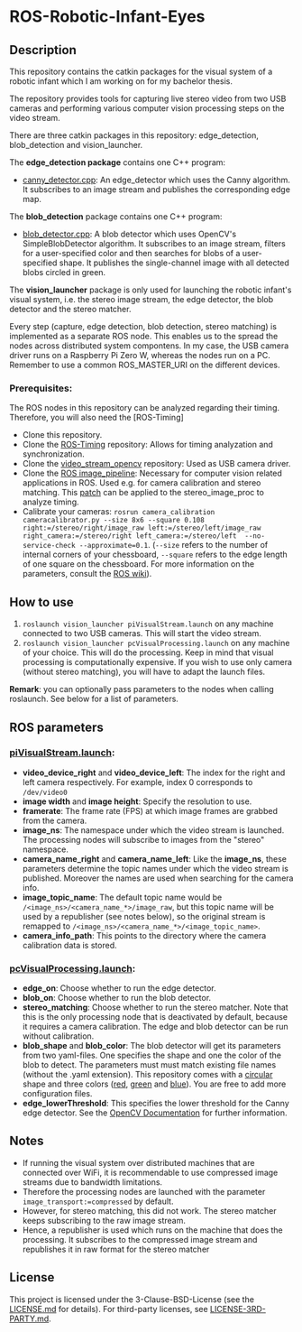 # ROS-Robotic-Infant-Eyes

## Description
This repository contains the catkin packages for the visual system of a robotic infant which I am working on for my bachelor thesis.

The repository provides tools for capturing live stereo video from two USB cameras and performing various computer vision processing steps on the video stream.

There are three catkin packages in this repository: edge_detection, blob_detection and vision_launcher.

The **edge_detection package** contains one C++ program:
- [canny_detector.cpp](edge_detection/src/canny_detector.cpp): An edge_detector which uses the Canny algorithm. It subscribes to an image stream and publishes the corresponding edge map. 

The **blob_detection** package contains one C++ program:
- [blob_detector.cpp](blob_detection/src/blob_detector.cpp): A blob detector which uses OpenCV's SimpleBlobDetector algorithm. It subscribes to an image stream, filters for a user-specified color and then searches for blobs of a user-specified shape. It publishes the single-channel image with all detected blobs circled in green.

The **vision_launcher** package is only used for launching the robotic infant's visual system, i.e. the stereo image stream, the edge detector, the blob detector and the stereo matcher.

Every step (capture, edge detection, blob detection, stereo matching) is implemented as a separate ROS node. This enables us to the spread the nodes across distributed system compontens. In my case, the USB camera driver runs on a Raspberry Pi Zero W, whereas the nodes run on a PC. Remember to use a common ROS_MASTER_URI on the different devices.

### Prerequisites:
The ROS nodes in this repository can be analyzed regarding their timing. Therefore, you will also need the [ROS-Timing]
- Clone this repository.
- Clone the [ROS-Timing](https://github.com/pjckoch/ROS-Timing.git) repository: Allows for timing analyzation and synchronization.
- Clone the [video_stream_opencv](https://github.com/ros-drivers/video_stream_opencv.git) repository: Used as USB camera driver.
- Clone the [ROS image_pipeline](https://github.com/ros-perception/image_pipeline.git): Necessary for computer vision related applications in ROS. Used e.g. for camera calibration and stereo matching. This [patch](patch/stereo_image_proc_timing_analysis.patch) can be applied to the stereo_image_proc to analyze timing.
- Calibrate your cameras: `rosrun camera_calibration cameracalibrator.py --size 8x6 --square 0.108 right:=/stereo/right/image_raw left:=/stereo/left/image_raw right_camera:=/stereo/right left_camera:=/stereo/left  --no-service-check --approximate=0.1`. (`--size` refers to the number of internal corners of your chessboard, `--square` refers to the edge length of one square on the chessboard. For more information on the parameters, consult the [ROS wiki](http://wiki.ros.org/camera_calibration)).

## How to use
1. `roslaunch vision_launcher piVisualStream.launch` on any machine connected to two USB cameras. This will start the video stream.
2. `roslaunch vision_launcher pcVisualProcessing.launch` on any machine of your choice. This will do the processing. Keep in mind that visual processing is computationally expensive. If you wish to use only camera (without stereo matching), you will have to adapt the launch files. 

**Remark**: you can optionally pass parameters to the nodes when calling roslaunch. See below for a list of parameters.

## ROS parameters

### [piVisualStream.launch](vision_launcher/launch/piVisualStream.launch):

- **video_device_right** and **video_device_left**: The index for the right and left camera respectively. For example, index 0 corresponds to `/dev/video0`
- **image width** and **image height**: Specify the resolution to use.
- **framerate**: The frame rate (FPS) at which image frames are grabbed from the camera.
- **image_ns**: The namespace under which the video stream is launched. The processing nodes will subscribe to images from the "stereo" namespace.
- **camera_name_right** and **camera_name_left**: Like the **image_ns**, these parameters determine the topic names under which the video stream is published. Moreover the names are used when searching for the camera info.
- **image_topic_name**: The default topic name would be `/<image_ns>/<camera_name_*>/image_raw`, but this topic name will be used by a republisher (see notes below), so the original stream is remapped to `/<image_ns>/<camera_name_*>/<image_topic_name>`.
- **camera_info_path**: This points to the directory where the camera calibration data is stored.


### [pcVisualProcessing.launch](vision_launcher/launch/pcVisualProcessing.launch):

- **edge_on**: Choose whether to run the edge detector.
- **blob_on**: Choose whether to run the blob detector.
- **stereo_matching**: Choose whether to run the stereo matcher. Note that this is the only processing node that is deactivated by default, because it requires a camera calibration. The edge and blob detector can be run without calibration.
- **blob_shape** and **blob_color**: The blob detector will get its parameters from two yaml-files. One specifies the shape and one the color of the blob to detect. The parameters must must match existing file names (without the .yaml extension). This repository comes with a [circular](blob_detection/config/circular.yaml) shape and three colors ([red](blob_detection/config/red.yaml), [green](blob_detection/config/green.yaml) and [blue](blob_detection/config/blue.yaml)). You are free to add more configuration files.
- **edge_lowerThreshold**: This specifies the lower threshold for the Canny edge detector. See the [OpenCV Documentation](https://docs.opencv.org/2.4/doc/tutorials/imgproc/imgtrans/canny_detector/canny_detector.html) for further information.

## Notes

- If running the visual system over distributed machines that are connected over WiFi, it is recommendable to use compressed image streams due to bandwidth limitations.
- Therefore the processing nodes are launched with the parameter  `image_transport:=compressed` by default.
- However, for stereo matching, this did not work. The stereo matcher keeps subscribing to the raw image stream.
- Hence, a republisher is used which runs on the machine that does the processing. It subscribes to the compressed image stream and republishes it in raw format for the stereo matcher

## License

This project is licensed under the 3-Clause-BSD-License (see the [LICENSE.md](LICENSE/LICENSE.md) for details). For third-party licenses, see [LICENSE-3RD-PARTY.md](LICENSE/LICENSE-3RD-PARTY.md).


